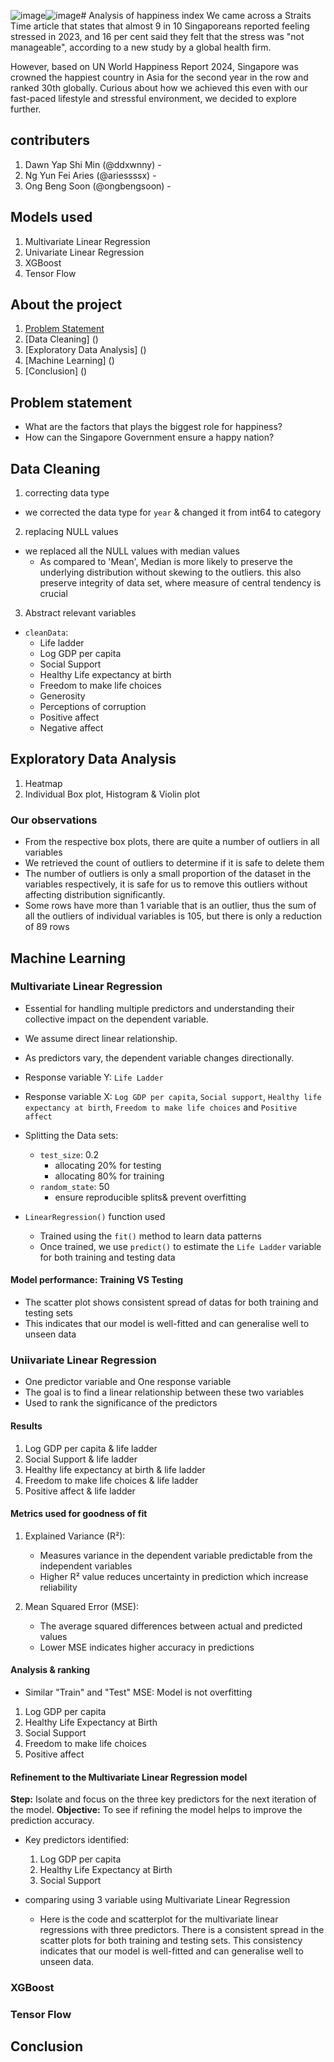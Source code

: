 ![image](https://github.com/ddxwnny/SC1015_Analysis-of-happiness-index/assets/164142416/6808b0bc-38f9-4c55-b023-baa27dbea75c)![image](https://github.com/ddxwnny/SC1015_Analysis-of-happiness-index/assets/164142416/6330a92b-9276-4eba-b709-b77aaa4d53f9)# Analysis of happiness index
We came across a Straits Time article that states that almost 9 in 10 Singaporeans reported feeling stressed in 2023, and 16 per cent said they felt that the stress was "not manageable", according to a new study by a global health firm.

However, based on UN World Happiness Report 2024, Singapore was crowned the happiest country in Asia for the second year in the row and ranked 30th globally. Curious about how we achieved this even with our fast-paced lifestyle and stressful environment, we decided to explore further.

## contributers
1. Dawn Yap Shi Min (@ddxwnny) -
2. Ng Yun Fei Aries (@ariessssx) -
3. Ong Beng Soon (@ongbengsoon) -

## Models used
1. Multivariate Linear Regression
2. Univariate Linear Regression
3. XGBoost
4. Tensor Flow

## About the project
1. [Problem Statement](https://github.com/ddxwnny/SC1015_Analysis-of-happiness-index/blob/bb57342afc3ac0c0ce384096a41a1321c49b529b/Happiness%20Index.ipynb#L1)
2. [Data Cleaning] ()
3. [Exploratory Data Analysis] ()
4. [Machine Learning] ()
5. [Conclusion] ()

## Problem statement
- What are the factors that plays the biggest role for happiness?
- How can the Singapore Government ensure a happy nation?

## Data Cleaning
1. correcting data type
  - we corrected the data type for ```year``` & changed it from int64 to category
2. replacing NULL values
  - we replaced all the NULL values with median values
    - As compared to 'Mean', Median is more likely to preserve the underlying distribution without skewing to the outliers. this also  preserve integrity of data set, where measure of central tendency is crucial
3. Abstract relevant variables
  - ```cleanData```:
    - Life ladder
    - Log GDP per capita
    - Social Support
    - Healthy Life expectancy at birth
    - Freedom to make life choices
    - Generosity
    - Perceptions of corruption
    - Positive affect
    - Negative affect

## Exploratory Data Analysis
1. Heatmap
2. Individual Box plot, Histogram & Violin plot

### Our observations
- From the respective box plots, there are quite a number of outliers in all variables
- We retrieved the count of outliers to determine if it is safe to delete them
- The number of outliers is only a small proportion of the dataset in the variables respectively, it is safe for us to remove this outliers without affecting distribution significantly.
- Some rows have more than 1 variable that is an outlier, thus the sum of all the outliers of individual variables is 105, but there is only a reduction of 89 rows

## Machine Learning
### Multivariate Linear Regression
- Essential for handling multiple predictors and understanding their collective impact on the dependent variable. 
- We assume direct linear relationship.
- As predictors vary, the dependent variable changes directionally.

- Response variable Y: ```Life Ladder```
- Response variable X: ```Log GDP per capita```, ```Social support```, ```Healthy life expectancy at birth```, ```Freedom to make life choices``` and ```Positive affect```

- Splitting the Data sets:
    - ```test_size```: 0.2
        - allocating 20% for testing
        - allocating 80% for training
    - ```random_state```: 50
        - ensure reproducible splits& prevent overfitting
     
- ```LinearRegression()``` function used
    - Trained using the ```fit()``` method to learn data patterns
    - Once trained, we use ```predict()``` to estimate the ```Life Ladder``` variable for both training and testing data

#### Model performance: Training VS Testing
- The scatter plot shows consistent spread of datas for both training and testing sets
- This indicates that our model is well-fitted and can generalise well to unseen data

### Uniivariate Linear Regression
- One predictor variable and One response variable
- The goal is to find a linear relationship between these two variables
- Used to rank the significance of the predictors

#### Results
1. Log GDP per capita & life ladder
2. Social Support & life ladder
3. Healthy life expectancy at birth & life ladder
4. Freedom to make life choices & life ladder
5. Positive affect & life ladder

#### Metrics used for goodness of fit
1. Explained Variance (R²):
    - Measures variance in the dependent variable predictable from the independent variables
    - Higher R² value reduces uncertainty in prediction which increase reliability

3. Mean Squared Error (MSE):
    - The average squared differences between actual and predicted values
    - Lower MSE indicates higher accuracy in predictions

#### Analysis & ranking
- Similar "Train" and "Test" MSE: Model is not overfitting

1. Log GDP per capita
2. Healthy Life Expectancy at Birth
3. Social Support
4. Freedom to make life choices
5. Positive affect

#### Refinement to the Multivariate Linear Regression model
**Step:** Isolate and focus on the three key predictors for the next iteration of the model.
**Objective:** To see if refining the model helps to improve the prediction accuracy. 

- Key predictors identified:
  1. Log GDP per capita
  2. Healthy Life Expectancy at Birth
  3. Social Support

- comparing using 3 variable using Multivariate Linear Regression
    - Here is the code and scatterplot for the multivariate linear regressions with three predictors. There is a consistent spread in the scatter plots for both training and testing sets. This consistency indicates that our model is well-fitted and can generalise well to unseen data.


   

### XGBoost


### Tensor Flow


## Conclusion





